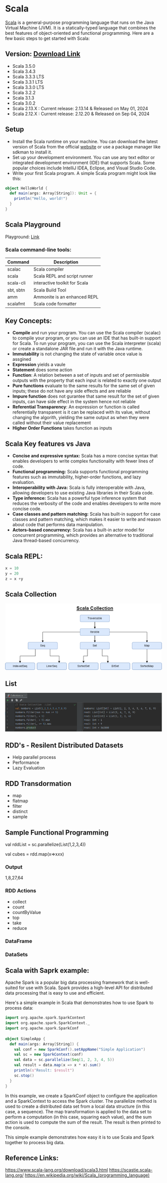 # Scala
[Scala](https://www.scala-lang.org/) is a general-purpose programming language that runs on the Java Virtual Machine (JVM). It is a statically-typed language that combines the best features of object-oriented and functional programming. Here are a few basic steps to get started with Scala:

## Version:  [Download Link](https://www.scala-lang.org/download/all.html)
- Scala 3.5.0
- Scala 3.4.3
- Scala 3.3.3 LTS
- Scala 3.3.1 LTS
- Scala 3.3.0 LTS
- Scala 3.2.2 
- Scala 3.1.3
- Scala 3.0.2
- Scala 2.13.X : Current release: 2.13.14 & Released on May 01, 2024
- Scala 2.12.X : Current release: 2.12.20 & Released on Sep 04, 2024

## Setup
- Install the Scala runtime on your machine. You can download the latest version of Scala from the official [website](https://www.scala-lang.org/) or use a package manager like sdkman to install it.
- Set up your development environment. You can use any text editor or integrated development environment (IDE) that supports Scala. Some popular choices include IntelliJ IDEA, Eclipse, and Visual Studio Code.
- Write your first Scala program. A simple Scala program might look like this:
```scala
object HelloWorld {
  def main(args: Array[String]): Unit = {
    println("Hello, world!")
  }
}

```

## Scala Playground
Playground: [Link](https://scastie.scala-lang.org/)


### Scala command-line tools:
| Command | Description  |
|---|---|
| scalac  | Scala compiler  |
| scala  |  Scala REPL and script runner |
| scala-cli	  | interactive toolkit for Scala   |
| sbt, sbtn	| Scala Build Tool |
| amm | Ammonite is an enhanced REPL |
| scalafmt | Scala code formatter | 

## Key Concepts:

- **Compile** and run your program. You can use the Scala compiler (scalac) to compile your program, or you can use an IDE that has built-in support for Scala. To run your program, you can use the Scala interpreter (scala) or create a standalone JAR file and run it with the Java runtime.
- **Immutability** is not changing the state of variable once value is assgined
- **Expression** yields a vaule 
- **Statement** does some action 
- **Function**: A relation between a set of inputs and set of permissible outputs with the property that each input is related to exactly one output
- **Pure functions** evaluate to the same results for the same set of given inputs; these do not have any side effects and are reliable
- **Impure function** does not gurantee that same result for the set of given inputs, can have side effect in the system hence not reliable
- **Referential Transparency**: An expression or function is called referentially transparent is it can be replaced with its value, without changing the algorith, yielding the same output as when they were called without their value replacement
- **Higher Order Functions** takes function as inputs

## Scala Key features vs Java 
- **Concise and expressive syntax:** Scala has a more concise syntax that enables developers to write complex functionality with fewer lines of code.
- **Functional programming:** Scala supports functional programming features such as immutability, higher-order functions, and lazy evaluation.
- **Interoperability with Java:** Scala is fully interoperable with Java, allowing developers to use existing Java libraries in their Scala code.
- **Type inference:** Scala has a powerful type inference system that reduces the verbosity of the code and enables developers to write more concise code.
- **Case classes and pattern matching:** Scala has built-in support for case classes and pattern matching, which makes it easier to write and reason about code that performs data manipulation.
- **Actors-based concurrency:** Scala has a built-in actor model for concurrent programming, which provides an alternative to traditional Java thread-based concurrency.


## Scala REPL:
```scala
x = 10
y = 20
z = x +y
```

## Scala Collection
![Scala Collection](https://github.com/ninadgawad/Scala/blob/main/ScalaCollectionv1.png)

## List 
![List](https://github.com/ninadgawad/Scala/blob/main/ScalaCollectin_List_v2.png)

## RDD's - Resilent Distributed Datasets
- Help parallel process
- Performance 
- Lazy Evaluation 

## RDD Transdormation
- map 
- flatmap 
- filter 
- distinct 
- sample

## Sample Functional Programming
val rddList = sc.parallelize(List(1,2,3,4))

val cubes = rdd.map(x=>x*x*x)

### Output
1,8,27,64

### RDD Actions 
- collect 
- count 
- countByValue
- top
- take 
- reduce

### DataFrame

### DataSets


## Scala with Saprk example:
Apache Spark is a popular big data processing framework that is well-suited for use with Scala. Spark provides a high-level API for distributed data processing that is easy to use and efficient. 

Here's a simple example in Scala that demonstrates how to use Spark to process data:
```scala
import org.apache.spark.SparkContext
import org.apache.spark.SparkContext._
import org.apache.spark.SparkConf

object SimpleApp {
  def main(args: Array[String]) {
    val conf = new SparkConf().setAppName("Simple Application")
    val sc = new SparkContext(conf)
    val data = sc.parallelize(Seq(1, 2, 3, 4, 5))
    val result = data.map(x => x * x).sum()
    println(s"Result: $result")
    sc.stop()
  }
}
```

In this example, we create a SparkConf object to configure the application and a SparkContext to access the Spark cluster. The parallelize method is used to create a distributed data set from a local data structure (in this case, a sequence). The map transformation is applied to the data set to perform a computation (in this case, squaring each value), and the sum action is used to compute the sum of the result. The result is then printed to the console.

This simple example demonstrates how easy it is to use Scala and Spark together to process big data.


## Reference Links:
https://www.scala-lang.org/download/scala3.html
https://scastie.scala-lang.org/
https://en.wikipedia.org/wiki/Scala_(programming_language)




